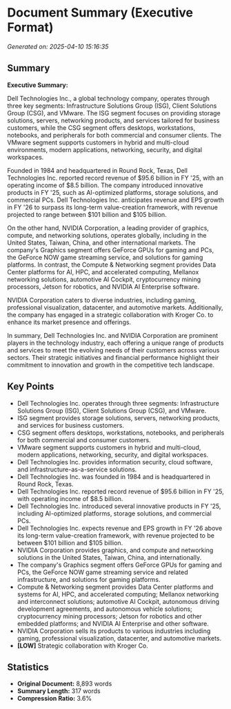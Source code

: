 # Document Summary (Executive Format)

*Generated on: 2025-04-10 15:16:35*

## Summary

**Executive Summary:**

Dell Technologies Inc., a global technology company, operates through three key segments: Infrastructure Solutions Group (ISG), Client Solutions Group (CSG), and VMware. The ISG segment focuses on providing storage solutions, servers, networking products, and services tailored for business customers, while the CSG segment offers desktops, workstations, notebooks, and peripherals for both commercial and consumer clients. The VMware segment supports customers in hybrid and multi-cloud environments, modern applications, networking, security, and digital workspaces.

Founded in 1984 and headquartered in Round Rock, Texas, Dell Technologies Inc. reported record revenue of $95.6 billion in FY '25, with an operating income of $8.5 billion. The company introduced innovative products in FY '25, such as AI-optimized platforms, storage solutions, and commercial PCs. Dell Technologies Inc. anticipates revenue and EPS growth in FY '26 to surpass its long-term value-creation framework, with revenue projected to range between $101 billion and $105 billion.

On the other hand, NVIDIA Corporation, a leading provider of graphics, compute, and networking solutions, operates globally, including in the United States, Taiwan, China, and other international markets. The company's Graphics segment offers GeForce GPUs for gaming and PCs, the GeForce NOW game streaming service, and solutions for gaming platforms. In contrast, the Compute & Networking segment provides Data Center platforms for AI, HPC, and accelerated computing, Mellanox networking solutions, automotive AI Cockpit, cryptocurrency mining processors, Jetson for robotics, and NVIDIA AI Enterprise software.

NVIDIA Corporation caters to diverse industries, including gaming, professional visualization, datacenter, and automotive markets. Additionally, the company has engaged in a strategic collaboration with Kroger Co. to enhance its market presence and offerings.

In summary, Dell Technologies Inc. and NVIDIA Corporation are prominent players in the technology industry, each offering a unique range of products and services to meet the evolving needs of their customers across various sectors. Their strategic initiatives and financial performance highlight their commitment to innovation and growth in the competitive tech landscape.

## Key Points

- Dell Technologies Inc. operates through three segments: Infrastructure Solutions Group (ISG), Client Solutions Group (CSG), and VMware.
- ISG segment provides storage solutions, servers, networking products, and services for business customers.
- CSG segment offers desktops, workstations, notebooks, and peripherals for both commercial and consumer customers.
- VMware segment supports customers in hybrid and multi-cloud, modern applications, networking, security, and digital workspaces.
- Dell Technologies Inc. provides information security, cloud software, and infrastructure-as-a-service solutions.
- Dell Technologies Inc. was founded in 1984 and is headquartered in Round Rock, Texas.
- Dell Technologies Inc. reported record revenue of $95.6 billion in FY '25, with operating income of $8.5 billion.
- Dell Technologies Inc. introduced several innovative products in FY '25, including AI-optimized platforms, storage solutions, and commercial PCs.
- Dell Technologies Inc. expects revenue and EPS growth in FY '26 above its long-term value-creation framework, with revenue projected to be between $101 billion and $105 billion.
- NVIDIA Corporation provides graphics, and compute and networking solutions in the United States, Taiwan, China, and internationally.
- The company's Graphics segment offers GeForce GPUs for gaming and PCs, the GeForce NOW game streaming service and related infrastructure, and solutions for gaming platforms.
- Compute & Networking segment provides Data Center platforms and systems for AI, HPC, and accelerated computing; Mellanox networking and interconnect solutions; automotive AI Cockpit, autonomous driving development agreements, and autonomous vehicle solutions; cryptocurrency mining processors; Jetson for robotics and other embedded platforms; and NVIDIA AI Enterprise and other software.
- NVIDIA Corporation sells its products to various industries including gaming, professional visualization, datacenter, and automotive markets.
- **[LOW]** Strategic collaboration with Kroger Co.

## Statistics

- **Original Document:** 8,893 words
- **Summary Length:** 317 words
- **Compression Ratio:** 3.6%

